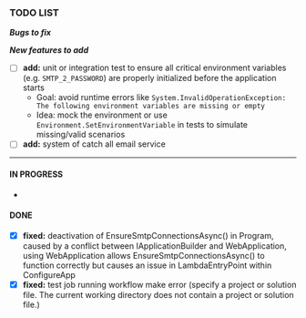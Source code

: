 ### TODO LIST

**_Bugs to fix_**

**_New features to add_**

- [ ] **add:** unit or integration test to ensure all critical environment variables (e.g. `SMTP_2_PASSWORD`) are properly initialized before the application starts
  - Goal: avoid runtime errors like `System.InvalidOperationException: The following environment variables are missing or empty`
  - Idea: mock the environment or use `Environment.SetEnvironmentVariable` in tests to simulate missing/valid scenarios
- [ ] **add:** system of catch all email service

---

#### IN PROGRESS

-

#### DONE

- [x] **fixed:** deactivation of EnsureSmtpConnectionsAsync() in Program, caused by a conflict between IApplicationBuilder and WebApplication, using WebApplication allows EnsureSmtpConnectionsAsync() to function correctly but causes an issue in LambdaEntryPoint within ConfigureApp
- [x] **fixed:** test job running workflow make error (specify a project or solution file. The current working directory does not contain a project or solution file.)

[high]: https://img.shields.io/badge/-HIGH-red
[mid]: https://img.shields.io/badge/-MID-yellow
[low]: https://img.shields.io/badge/-LOW-green
